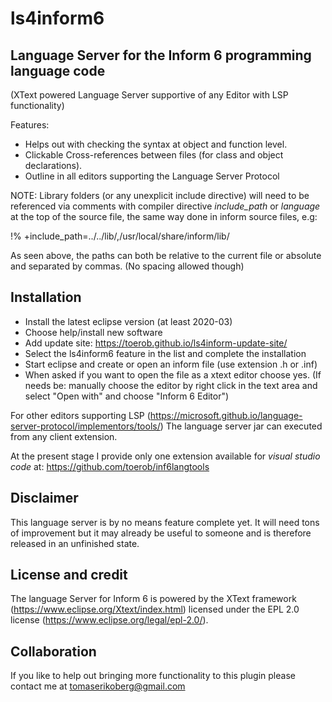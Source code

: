 # ls4inform6
## Language Server for the Inform 6 programming language code 
(XText powered Language Server supportive of any Editor with LSP functionality)

Features: 
  * Helps out with checking the syntax at object and function level. 
  * Clickable Cross-references between files (for class and object declarations).
  * Outline in all editors supporting the Language Server Protocol

NOTE: Library folders (or any unexplicit include directive) will need to be referenced via comments with compiler directive *include_path* or *language* at the top of the source file, the same way done in inform source files, e.g:

!% +include_path=../../lib/,/usr/local/share/inform/lib/

As seen above, the paths can both be relative to the current file or absolute and separated by commas. (No spacing allowed though)


## Installation

* Install the latest eclipse version (at least 2020-03)
* Choose help/install new software
* Add update site: https://toerob.github.io/ls4inform-update-site/
* Select the ls4inform6 feature in the list and complete the installation
* Start eclipse and create or open an inform file (use extension .h or .inf)
* When asked if you want to open the file as a xtext editor choose yes.
(If needs be: manually choose the editor by right click in the text area and select "Open with" and choose "Inform 6 Editor")

For other editors supporting LSP (https://microsoft.github.io/language-server-protocol/implementors/tools/)
The language server jar can executed from any client extension. 

At the present stage I provide only one extension available for _visual studio code_ at:
https://github.com/toerob/inf6langtools


## Disclaimer

This language server is by no means feature complete yet. It will need tons of improvement but it may already be useful to someone and is therefore released in an unfinished state.

## License and credit
The language Server for Inform 6 is powered by the XText framework (https://www.eclipse.org/Xtext/index.html) licensed under the EPL 2.0 license (https://www.eclipse.org/legal/epl-2.0/). 


## Collaboration

If you like to help out bringing more functionality to this plugin please contact me at tomaserikoberg@gmail.com
